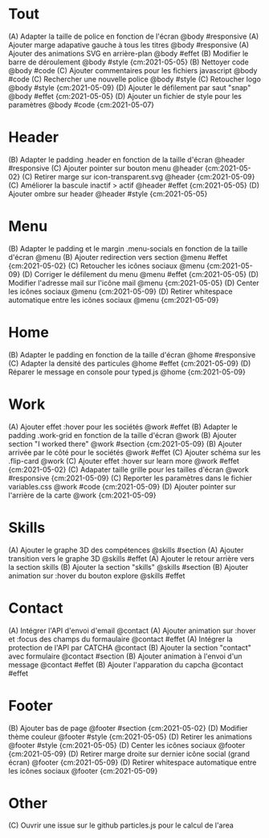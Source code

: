# Tout
(A) Adapter la taille de police en fonction de l'écran @body #responsive
(A) Ajouter marge adapative gauche à tous les titres @body #responsive
(A) Ajouter des animations SVG en arrière-plan @body #effet
(B) Modifier le barre de déroulement @body #style {cm:2021-05-05}
(B) Nettoyer code @body #code
(C) Ajouter commentaires pour les fichiers javascript @body #code
(C) Rechercher une nouvelle police @body #style
(C) Retoucher logo @body #style {cm:2021-05-09}
(D) Ajouter le défilement par saut "snap" @body #effet {cm:2021-05-05}
(D) Ajouter un fichier de style pour les paramètres @body #code {cm:2021-05-07}

# Header 
(B) Adapter le padding .header en fonction de la taille d'écran @header #responsive
(C) Ajouter pointer sur bouton menu @header {cm:2021-05-02}
(C) Retirer marge sur icon-transparent.svg @header {cm:2021-05-09}
(C) Améliorer la bascule inactif > actif @header #effet {cm:2021-05-05}
(D) Ajouter ombre sur header @header #style {cm:2021-05-05}

# Menu
(B) Adapter le padding et le margin .menu-socials en fonction de la taille d'écran @menu
(B) Ajouter redirection vers section @menu #effet {cm:2021-05-02}
(C) Retoucher les icônes sociaux @menu {cm:2021-05-09}
(D) Corriger le défilement du menu @menu #effet {cm:2021-05-05}
(D) Modifier l'adresse mail sur l'icône mail @menu  {cm:2021-05-05}
(D) Center les icônes sociaux @menu {cm:2021-05-09}
(D) Retirer whitespace automatique entre les icônes sociaux @menu {cm:2021-05-09}

# Home
(B) Adapter le padding en fonction de la taille d'écran @home #responsive
(C) Adapter la densité des particules @home #effet  {cm:2021-05-09}
(D) Réparer le message en console pour typed.js @home {cm:2021-05-09}

# Work
(A) Ajouter effet :hover pour les sociétés @work #effet
(B) Adapter le padding .work-grid en fonction de la taille d'écran @work
(B) Ajouter section "I worked there" @work #section {cm:2021-05-09}
(B) Ajouter arrivée par le côté pour le sociétés @work #effet
(C) Ajouter schéma sur les .flip-card @work
(C) Ajouter effet :hover sur learn more @work #effet {cm:2021-05-02}
(C) Adapater taille grille pour les tailles d'écran @work #responsive {cm:2021-05-09}
(C) Reporter les paramètres dans le fichier variables.css @work #code {cm:2021-05-09}
(D) Ajouter pointer sur l'arrière de la carte @work {cm:2021-05-09}

# Skills
(A) Ajouter le graphe 3D des compétences @skills #section
(A) Ajouter transition vers le graphe 3D @skills #effet
(A) Ajouter le retour arrière vers la section skills
(B) Ajouter la section "skills" @skills #section
(B) Ajouter animation sur :hover du bouton explore @skills #effet

# Contact
(A) Intégrer l'API d'envoi d'email @contact 
(A) Ajouter animation sur :hover et :focus des champs du formaulaire @contact #effet
(A) Intégrer la protection de l'API par CATCHA @contact
(B) Ajouter la section "contact" avec formulaire @contact #section
(B) Ajouter animation à l'envoi d'un message @contact #effet
(B) Ajouter l'apparation du capcha @contact #effet

# Footer
(B) Ajouter bas de page @footer #section {cm:2021-05-02}
(D) Modifier thème couleur @footer #style {cm:2021-05-05}
(D) Retirer les animations @footer #style {cm:2021-05-05}
(D) Center les icônes sociaux @footer {cm:2021-05-09}
(D) Retirer marge droite sur dernier icône social (grand écran) @footer  {cm:2021-05-09}
(D) Retirer whitespace automatique entre les icônes sociaux @footer {cm:2021-05-09}

# Other
(C) Ouvrir une issue sur le github particles.js pour le calcul de l'area